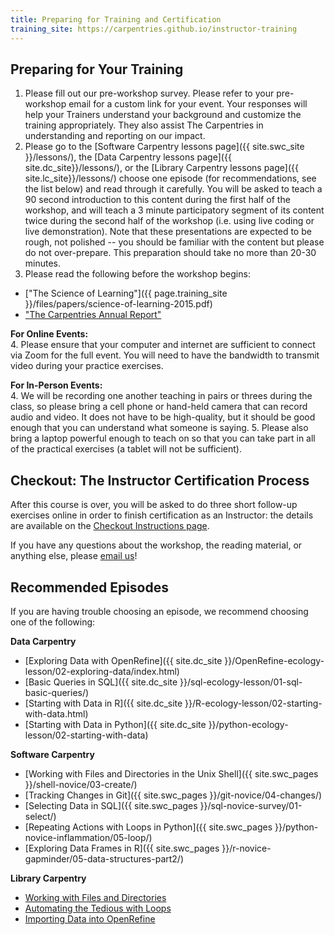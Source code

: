 ```yaml
---
title: Preparing for Training and Certification
training_site: https://carpentries.github.io/instructor-training
---
```


## Preparing for Your Training

1. Please fill out our pre-workshop survey. Please refer to your pre-workshop email
  for a custom link for your event. Your responses will help your Trainers understand
  your background and customize the training appropriately. They also assist The Carpentries
  in understanding and reporting on our impact.
2. Please go to the [Software Carpentry lessons page]({{ site.swc\_site }}/lessons/),
  the [Data Carpentry lessons page]({{ site.dc\_site}}/lessons/), or the
  [Library Carpentry lessons page]({{ site.lc\_site}}/lessons/) choose one episode
  (for recommendations, see the list below) and read through it carefully.
  You will be asked to teach a 90 second introduction to this content during
  the first half of the workshop, and will teach a 3 minute participatory segment
  of its content twice during the second half of the workshop (i.e. using live coding or live demonstration). Note that these
  presentations are expected to be rough, not polished -- you should be familiar
  with the content but please do not over-prepare. This preparation should take no more than 20-30 minutes.
3. Please read the following before the workshop begins:

- ["The Science of Learning"]({{ page.training\_site }}/files/papers/science-of-learning-2015.pdf)
- ["The Carpentries Annual Report"](https://carpentries.org/files/reports/2021%20Carpentries%20Annual%20Report_Final.pdf)

**For Online Events:**  
4\. Please ensure that your computer and internet are sufficient to connect via Zoom
for the full event. You will need to have the bandwidth to transmit video during your practice exercises.

**For In-Person Events:**  
4\. We will be recording one another teaching in pairs or threes during the class,
so please bring a cell phone or hand-held camera that can record audio and video.
It does not have to be high-quality, but it should be good enough that you can understand what someone is saying.
5\. Please also bring a laptop powerful enough to teach on so that you can take part
in all of the practical exercises (a tablet will not be sufficient).

## Checkout: The Instructor Certification Process

After this course is over, you will be asked to do three short follow-up exercises online
in order to finish certification as an Instructor: the details are available on the [Checkout Instructions page](https://carpentries.github.io/instructor-training/checkout/index.html).

If you have any questions about the workshop, the reading material, or anything else, please [email us](mailto:instructor.training@carpentries.org)!

## Recommended Episodes

If you are having trouble choosing an episode, we recommend choosing one of the following:

**Data Carpentry**

- [Exploring Data with OpenRefine]({{ site.dc\_site }}/OpenRefine-ecology-lesson/02-exploring-data/index.html)
- [Basic Queries in SQL]({{ site.dc\_site }}/sql-ecology-lesson/01-sql-basic-queries/)
- [Starting with Data in R]({{ site.dc\_site }}/R-ecology-lesson/02-starting-with-data.html)
- [Starting with Data in Python]({{ site.dc\_site }}/python-ecology-lesson/02-starting-with-data)

**Software Carpentry**

- [Working with Files and Directories in the Unix Shell]({{ site.swc\_pages }}/shell-novice/03-create/)
- [Tracking Changes in Git]({{ site.swc\_pages }}/git-novice/04-changes/)
- [Selecting Data in SQL]({{ site.swc\_pages }}/sql-novice-survey/01-select/)
- [Repeating Actions with Loops in Python]({{ site.swc\_pages }}/python-novice-inflammation/05-loop/)
- [Exploring Data Frames in R]({{ site.swc\_pages }}/r-novice-gapminder/05-data-structures-part2/)

**Library Carpentry**

- [Working with Files and Directories](https://librarycarpentry.org/lc-shell/03-working-with-files-and-folders/index.html)
- [Automating the Tedious with Loops](https://librarycarpentry.github.io/lc-shell/04-loops/index.html)
- [Importing Data into OpenRefine](https://librarycarpentry.org/lc-open-refine/02-importing-data/index.html)


